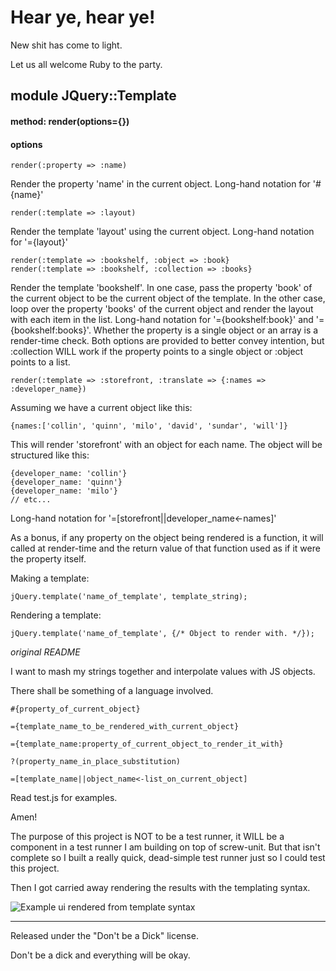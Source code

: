 Hear ye, hear ye!
==============================

New shit has come to light.

Let us all welcome Ruby to the party.

## module JQuery::Template
#### method: render(options={})
#### options

    render(:property => :name)
    
Render the property 'name' in the current object. 
Long-hand notation for '#{name}' 

    render(:template => :layout)
    
Render the template 'layout' using the current object. 
Long-hand notation for '={layout}'

    render(:template => :bookshelf, :object => :book}
    render(:template => :bookshelf, :collection => :books}
    
Render the template 'bookshelf'. In one case, pass the property 'book' of
the current object to be the current object of the template.
In the other case, loop over the property 'books' of the current object and
render the layout with each item in the list.
Long-hand notation for '={bookshelf:book}' and '={bookshelf:books}'. Whether
the property is a single object or an array is a render-time check.
Both options are provided to better convey intention, but :collection WILL
work if the property points to a single object or :object points to a list.

    render(:template => :storefront, :translate => {:names => :developer_name})
  
Assuming we have a current object like this: 
  
    {names:['collin', 'quinn', 'milo', 'david', 'sundar', 'will']}
   
This will render 'storefront' with an object for each name. The object will
be structured like this:

    {developer_name: 'collin'}
    {developer_name: 'quinn'}
    {developer_name: 'milo'}
    // etc...
    
Long-hand notation for '=[storefront||developer_name<-names]'

As a bonus, if any property on the object being rendered is a function, it will
called at render-time and the return value of that function used as if it were
the property itself.

Making a template:

    jQuery.template('name_of_template', template_string);
    
Rendering a template:

    jQuery.template('name_of_template', {/* Object to render with. */});


_original README_

I want to mash my strings together and interpolate values with JS objects.

There shall be something of a language involved.
  
    #{property_of_current_object}
  
    ={template_name_to_be_rendered_with_current_object}
  
    ={template_name:property_of_current_object_to_render_it_with}
 
    ?(property_name_in_place_substitution)

    =[template_name||object_name<-list_on_current_object]
    
Read test.js for examples.

Amen!

The purpose of this project is NOT to be a test runner, it WILL be a component in
a test runner I am building on top of screw-unit. But that isn't complete so I built
a really quick, dead-simple test runner just so I could test this project. 

Then I got carried away rendering the results with the templating syntax.

![Example ui rendered from template syntax](http://img395.imageshack.us/img395/5859/screenshotlm7.png)

----------------------------------------------------
Released under the "Don't be a Dick" license.

Don't be a dick and everything will be okay.
